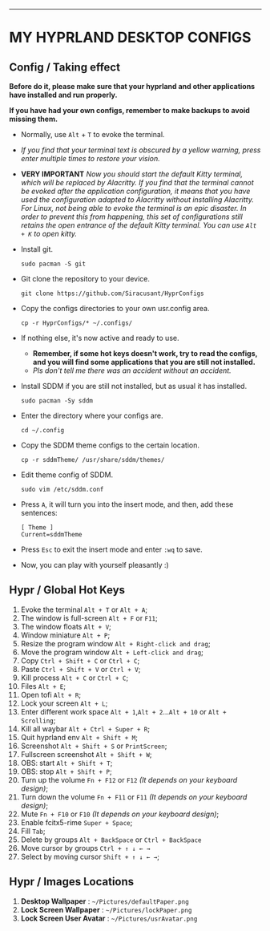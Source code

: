 - - -

# MY HYPRLAND DESKTOP CONFIGS

## Config / Taking effect

**Before do it, please make sure that your hyprland and other applications have installed and run properly.**

**If you have had your own configs, remember to make backups to avoid missing them.**

- Normally, use `Alt` + `T` to evoke the terminal. 

- *If you find that your terminal text is obscured by a yellow warning, press enter multiple times to restore your vision.*

- **VERY IMPORTANT** *Now you should start the default Kitty terminal, which will be replaced by Alacritty. If you find that the terminal cannot be evoked after the application configuration, it means that you have used the configuration adapted to Alacritty without installing Alacritty. For Linux, not being able to evoke the terminal is an epic disaster. In order to prevent this from happening, this set of configurations still retains the open entrance of the default Kitty terminal. You can use `Alt + K` to open kitty.*

- Install git.

      sudo pacman -S git

- Git clone the repository to your device.

      git clone https://github.com/Siracusant/HyprConfigs

- Copy the configs directories to your own usr.config area.

      cp -r HyprConfigs/* ~/.configs/

- If nothing else, it's now active and ready to use.

    - **Remember, if some hot keys doesn't work, try to read the configs, and you will find some applications that you are still not installed.**
    - *Pls don't tell me there was an accident without an accident.*

- Install SDDM if you are still not installed, but as usual it has installed.

      sudo pacman -Sy sddm

- Enter the directory where your configs are.

      cd ~/.config

- Copy the SDDM theme configs to the certain location.

      cp -r sddmTheme/ /usr/share/sddm/themes/

- Edit theme config of SDDM.

      sudo vim /etc/sddm.conf

- Press `A`, it will turn you into the insert mode, and then, add these sentences:
  ````
  [ Theme ]
  Current=sddmTheme
  ````
- Press `Esc` to exit the insert mode and enter `:wq` to save.
- Now, you can play with yourself pleasantly :)


## Hypr / Global Hot Keys
1. Evoke the terminal `Alt + T` or `Alt + A`;
2. The window is full-screen `Alt + F` or `F11`;
3. The window floats `Alt + V`;
4. Window miniature `Alt + P`;
5. Resize the program window `Alt + Right-click and drag`;
6. Move the program window `Alt + Left-click and drag`;
7. Copy `Ctrl + Shift + C` or `Ctrl + C`;
8. Paste `Ctrl + Shift + V` or `Ctrl + V`;
9. Kill process `Alt + C` or `Ctrl + C`;
10. Files `Alt + E`;
11. Open tofi `Alt + R`;
12. Lock your screen `Alt + L`;
13. Enter different work space `Alt + 1`,`Alt + 2`...`Alt + 10` or `Alt + Scrolling`;
14. Kill all waybar `Alt + Ctrl + Super + R`;
15. Quit hyprland env `Alt + Shift + M`;
16. Screenshot `Alt + Shift + S` or `PrintScreen`;
17. Fullscreen screenshot `Alt + Shift + W`;
18. OBS: start `Alt + Shift + T`;
19. OBS: stop  `Alt + Shift + P`;
20. Turn up the volume `Fn + F12` or `F12` *(It depends on your keyboard design)*;
21. Turn down the volume `Fn + F11` or `F11` *(It depends on your keyboard design)*;
22. Mute `Fn + F10` or `F10` *(It depends on your keyboard design)*;
23. Enable fcitx5-rime `Super + Space`;
24. Fill `Tab`;
25. Delete by groups `Alt + BackSpace` or `Ctrl + BackSpace`
26. Move cursor by groups `Ctrl + ↑ ↓ ← →`
27. Select by moving cursor `Shift + ↑ ↓ ← →`;

## Hypr / Images Locations
1. **Desktop Wallpaper** : `~/Pictures/defaultPaper.png`
2. **Lock Screen Wallpaper** : `~/Pictures/lockPaper.png`
3. **Lock Screen User Avatar** : `~/Pictures/usrAvatar.png`

